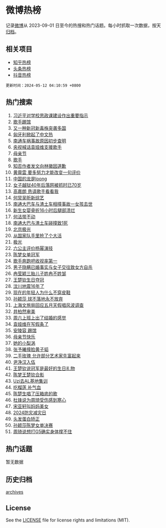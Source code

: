 # 微博热榜

记录[微博](https://www.weibo.com)从 2023-09-01 日至今的热搜和热门话题。每小时抓取一次数据，按天[归档](archives)。

## 相关项目

- [知乎热榜](https://github.com/hotarchive/zhihu)
- [头条热榜](https://github.com/hotarchive/toutiao)
- [抖音热榜](https://github.com/hotarchive/douyin)


`更新时间：2024-05-12 04:10:59 +0800`

## 热门搜索

1. [习近平对学校思政课建设作出重要指示](https://m.weibo.cn/search?containerid=100103type%3D1%26t%3D10%26q%3D%23%E4%B9%A0%E8%BF%91%E5%B9%B3%E5%AF%B9%E5%AD%A6%E6%A0%A1%E6%80%9D%E6%94%BF%E8%AF%BE%E5%BB%BA%E8%AE%BE%E4%BD%9C%E5%87%BA%E9%87%8D%E8%A6%81%E6%8C%87%E7%A4%BA%23&stream_entry_id=51&isnewpage=1&extparam=seat%3D1%26cate%3D10103%26dgr%3D0%26stream_entry_id%3D51%26filter_type%3Drealtimehot%26q%3D%2523%25E4%25B9%25A0%25E8%25BF%2591%25E5%25B9%25B3%25E5%25AF%25B9%25E5%25AD%25A6%25E6%25A0%25A1%25E6%2580%259D%25E6%2594%25BF%25E8%25AF%25BE%25E5%25BB%25BA%25E8%25AE%25BE%25E4%25BD%259C%25E5%2587%25BA%25E9%2587%258D%25E8%25A6%2581%25E6%258C%2587%25E7%25A4%25BA%2523%26c_type%3D51%26pos%3D0%26display_time%3D1715458258%26pre_seqid%3D1715458258118029819204)
1. [歌手踢馆](https://m.weibo.cn/search?containerid=100103type%3D1%26t%3D10%26q%3D%E6%AD%8C%E6%89%8B%E8%B8%A2%E9%A6%86&stream_entry_id=31&isnewpage=1&extparam=seat%3D1%26realpos%3D1%26pos%3D0%26band_rank%3D1%26c_type%3D31%26flag%3D16%26dgr%3D0%26cate%3D5001%26q%3D%25E6%25AD%258C%25E6%2589%258B%25E8%25B8%25A2%25E9%25A6%2586%26stream_entry_id%3D31%26lcate%3D5001%26filter_type%3Drealtimehot%26display_time%3D1715458258%26pre_seqid%3D1715458258118029819204)
1. [又一种新冠新毒株突袭多国](https://m.weibo.cn/search?containerid=100103type%3D1%26t%3D10%26q%3D%23%E5%8F%88%E4%B8%80%E7%A7%8D%E6%96%B0%E5%86%A0%E6%96%B0%E6%AF%92%E6%A0%AA%E7%AA%81%E8%A2%AD%E5%A4%9A%E5%9B%BD%23&stream_entry_id=31&isnewpage=1&extparam=seat%3D1%26realpos%3D2%26pos%3D1%26band_rank%3D2%26c_type%3D31%26flag%3D2%26dgr%3D0%26cate%3D5001%26q%3D%2523%25E5%258F%2588%25E4%25B8%2580%25E7%25A7%258D%25E6%2596%25B0%25E5%2586%25A0%25E6%2596%25B0%25E6%25AF%2592%25E6%25A0%25AA%25E7%25AA%2581%25E8%25A2%25AD%25E5%25A4%259A%25E5%259B%25BD%2523%26stream_entry_id%3D31%26lcate%3D5001%26filter_type%3Drealtimehot%26display_time%3D1715458258%26pre_seqid%3D1715458258118029819204)
1. [匈牙利掀起了中文热](https://m.weibo.cn/search?containerid=100103type%3D1%26t%3D10%26q%3D%23%E5%8C%88%E7%89%99%E5%88%A9%E6%8E%80%E8%B5%B7%E4%BA%86%E4%B8%AD%E6%96%87%E7%83%AD%23&stream_entry_id=31&isnewpage=1&extparam=seat%3D1%26realpos%3D3%26pos%3D2%26band_rank%3D3%26c_type%3D31%26flag%3D0%26dgr%3D0%26cate%3D5001%26q%3D%2523%25E5%258C%2588%25E7%2589%2599%25E5%2588%25A9%25E6%258E%2580%25E8%25B5%25B7%25E4%25BA%2586%25E4%25B8%25AD%25E6%2596%2587%25E7%2583%25AD%2523%26stream_entry_id%3D31%26lcate%3D5001%26filter_type%3Drealtimehot%26display_time%3D1715458258%26pre_seqid%3D1715458258118029819204)
1. [南通车祸事故原因初步查明](https://m.weibo.cn/search?containerid=100103type%3D1%26t%3D10%26q%3D%23%E5%8D%97%E9%80%9A%E8%BD%A6%E7%A5%B8%E4%BA%8B%E6%95%85%E5%8E%9F%E5%9B%A0%E5%88%9D%E6%AD%A5%E6%9F%A5%E6%98%8E%23&stream_entry_id=31&isnewpage=1&extparam=seat%3D1%26realpos%3D4%26pos%3D3%26band_rank%3D4%26c_type%3D31%26flag%3D2%26dgr%3D0%26cate%3D5001%26q%3D%2523%25E5%258D%2597%25E9%2580%259A%25E8%25BD%25A6%25E7%25A5%25B8%25E4%25BA%258B%25E6%2595%2585%25E5%258E%259F%25E5%259B%25A0%25E5%2588%259D%25E6%25AD%25A5%25E6%259F%25A5%25E6%2598%258E%2523%26stream_entry_id%3D31%26lcate%3D5001%26filter_type%3Drealtimehot%26display_time%3D1715458258%26pre_seqid%3D1715458258118029819204)
1. [央视喊话袁娅维支援歌手](https://m.weibo.cn/search?containerid=100103type%3D1%26t%3D10%26q%3D%23%E5%A4%AE%E8%A7%86%E5%96%8A%E8%AF%9D%E8%A2%81%E5%A8%85%E7%BB%B4%E6%94%AF%E6%8F%B4%E6%AD%8C%E6%89%8B%23&stream_entry_id=31&isnewpage=1&extparam=seat%3D1%26realpos%3D5%26pos%3D4%26band_rank%3D5%26c_type%3D31%26flag%3D2%26dgr%3D0%26cate%3D5001%26q%3D%2523%25E5%25A4%25AE%25E8%25A7%2586%25E5%2596%258A%25E8%25AF%259D%25E8%25A2%2581%25E5%25A8%2585%25E7%25BB%25B4%25E6%2594%25AF%25E6%258F%25B4%25E6%25AD%258C%25E6%2589%258B%2523%26stream_entry_id%3D31%26lcate%3D5001%26filter_type%3Drealtimehot%26display_time%3D1715458258%26pre_seqid%3D1715458258118029819204)
1. [母亲节](https://m.weibo.cn/search?containerid=100103type%3D1%26t%3D10%26q%3D%E6%AF%8D%E4%BA%B2%E8%8A%82&stream_entry_id=31&isnewpage=1&extparam=seat%3D1%26realpos%3D6%26pos%3D5%26band_rank%3D6%26c_type%3D31%26flag%3D0%26dgr%3D0%26cate%3D5001%26q%3D%25E6%25AF%258D%25E4%25BA%25B2%25E8%258A%2582%26stream_entry_id%3D31%26lcate%3D5001%26filter_type%3Drealtimehot%26display_time%3D1715458258%26pre_seqid%3D1715458258118029819204)
1. [歌手](https://m.weibo.cn/search?containerid=100103type%3D1%26t%3D10%26q%3D%E6%AD%8C%E6%89%8B&stream_entry_id=31&isnewpage=1&extparam=seat%3D1%26realpos%3D7%26pos%3D6%26band_rank%3D7%26c_type%3D31%26flag%3D16%26dgr%3D0%26cate%3D5001%26q%3D%25E6%25AD%258C%25E6%2589%258B%26stream_entry_id%3D31%26lcate%3D5001%26filter_type%3Drealtimehot%26display_time%3D1715458258%26pre_seqid%3D1715458258118029819204)
1. [知否作者发文向林徽因道歉](https://m.weibo.cn/search?containerid=100103type%3D1%26t%3D10%26q%3D%23%E7%9F%A5%E5%90%A6%E4%BD%9C%E8%80%85%E5%8F%91%E6%96%87%E5%90%91%E6%9E%97%E5%BE%BD%E5%9B%A0%E9%81%93%E6%AD%89%23&stream_entry_id=31&isnewpage=1&extparam=seat%3D1%26realpos%3D8%26pos%3D7%26band_rank%3D8%26c_type%3D31%26flag%3D2%26dgr%3D0%26cate%3D5001%26q%3D%2523%25E7%259F%25A5%25E5%2590%25A6%25E4%25BD%259C%25E8%2580%2585%25E5%258F%2591%25E6%2596%2587%25E5%2590%2591%25E6%259E%2597%25E5%25BE%25BD%25E5%259B%25A0%25E9%2581%2593%25E6%25AD%2589%2523%26stream_entry_id%3D31%26lcate%3D5001%26filter_type%3Drealtimehot%26display_time%3D1715458258%26pre_seqid%3D1715458258118029819204)
1. [黄霄雲 要多努力才能改变一句评价](https://m.weibo.cn/search?containerid=100103type%3D1%26t%3D10%26q%3D%E9%BB%84%E9%9C%84%E9%9B%B2+%E8%A6%81%E5%A4%9A%E5%8A%AA%E5%8A%9B%E6%89%8D%E8%83%BD%E6%94%B9%E5%8F%98%E4%B8%80%E5%8F%A5%E8%AF%84%E4%BB%B7&stream_entry_id=31&isnewpage=1&extparam=seat%3D1%26realpos%3D9%26pos%3D8%26band_rank%3D9%26c_type%3D31%26flag%3D2%26dgr%3D0%26cate%3D5001%26q%3D%25E9%25BB%2584%25E9%259C%2584%25E9%259B%25B2%2520%25E8%25A6%2581%25E5%25A4%259A%25E5%258A%25AA%25E5%258A%259B%25E6%2589%258D%25E8%2583%25BD%25E6%2594%25B9%25E5%258F%2598%25E4%25B8%2580%25E5%258F%25A5%25E8%25AF%2584%25E4%25BB%25B7%26stream_entry_id%3D31%26lcate%3D5001%26filter_type%3Drealtimehot%26display_time%3D1715458258%26pre_seqid%3D1715458258118029819204)
1. [中国的龙是loong](https://m.weibo.cn/search?containerid=100103type%3D1%26t%3D10%26q%3D%23%E4%B8%AD%E5%9B%BD%E7%9A%84%E9%BE%99%E6%98%AFloong%23&stream_entry_id=31&isnewpage=1&extparam=seat%3D1%26realpos%3D10%26pos%3D9%26band_rank%3D10%26c_type%3D31%26flag%3D32768%26dgr%3D0%26cate%3D5001%26q%3D%2523%25E4%25B8%25AD%25E5%259B%25BD%25E7%259A%2584%25E9%25BE%2599%25E6%2598%25AFloong%2523%26stream_entry_id%3D31%26lcate%3D5001%26filter_type%3Drealtimehot%26display_time%3D1715458258%26pre_seqid%3D1715458258118029819204)
1. [女子越狱40年后落网被抓时已70岁](https://m.weibo.cn/search?containerid=100103type%3D1%26t%3D10%26q%3D%23%E5%A5%B3%E5%AD%90%E8%B6%8A%E7%8B%B140%E5%B9%B4%E5%90%8E%E8%90%BD%E7%BD%91%E8%A2%AB%E6%8A%93%E6%97%B6%E5%B7%B270%E5%B2%81%23&stream_entry_id=31&isnewpage=1&extparam=seat%3D1%26realpos%3D11%26pos%3D10%26band_rank%3D11%26c_type%3D31%26flag%3D2%26dgr%3D0%26cate%3D5001%26q%3D%2523%25E5%25A5%25B3%25E5%25AD%2590%25E8%25B6%258A%25E7%258B%25B140%25E5%25B9%25B4%25E5%2590%258E%25E8%2590%25BD%25E7%25BD%2591%25E8%25A2%25AB%25E6%258A%2593%25E6%2597%25B6%25E5%25B7%25B270%25E5%25B2%2581%2523%26stream_entry_id%3D31%26lcate%3D5001%26filter_type%3Drealtimehot%26display_time%3D1715458258%26pre_seqid%3D1715458258118029819204)
1. [高嘉朗 恳请歌手看看我](https://m.weibo.cn/search?containerid=100103type%3D1%26t%3D10%26q%3D%E9%AB%98%E5%98%89%E6%9C%97+%E6%81%B3%E8%AF%B7%E6%AD%8C%E6%89%8B%E7%9C%8B%E7%9C%8B%E6%88%91&stream_entry_id=31&isnewpage=1&extparam=seat%3D1%26realpos%3D12%26pos%3D11%26band_rank%3D12%26c_type%3D31%26flag%3D2%26dgr%3D0%26cate%3D5001%26q%3D%25E9%25AB%2598%25E5%2598%2589%25E6%259C%2597%2520%25E6%2581%25B3%25E8%25AF%25B7%25E6%25AD%258C%25E6%2589%258B%25E7%259C%258B%25E7%259C%258B%25E6%2588%2591%26stream_entry_id%3D31%26lcate%3D5001%26filter_type%3Drealtimehot%26display_time%3D1715458258%26pre_seqid%3D1715458258118029819204)
1. [何炅吴昕新综艺](https://m.weibo.cn/search?containerid=100103type%3D1%26t%3D10%26q%3D%23%E4%BD%95%E7%82%85%E5%90%B4%E6%98%95%E6%96%B0%E7%BB%BC%E8%89%BA%23&stream_entry_id=31&isnewpage=1&extparam=seat%3D1%26realpos%3D13%26pos%3D12%26band_rank%3D13%26c_type%3D31%26flag%3D1%26dgr%3D0%26cate%3D5001%26q%3D%2523%25E4%25BD%2595%25E7%2582%2585%25E5%2590%25B4%25E6%2598%2595%25E6%2596%25B0%25E7%25BB%25BC%25E8%2589%25BA%2523%26stream_entry_id%3D31%26lcate%3D5001%26filter_type%3Drealtimehot%26display_time%3D1715458258%26pre_seqid%3D1715458258118029819204)
1. [南通大巴车与渣土车相撞事故一女孩去世](https://m.weibo.cn/search?containerid=100103type%3D1%26t%3D10%26q%3D%23%E5%8D%97%E9%80%9A%E5%A4%A7%E5%B7%B4%E8%BD%A6%E4%B8%8E%E6%B8%A3%E5%9C%9F%E8%BD%A6%E7%9B%B8%E6%92%9E%E4%BA%8B%E6%95%85%E4%B8%80%E5%A5%B3%E5%AD%A9%E5%8E%BB%E4%B8%96%23&stream_entry_id=31&isnewpage=1&extparam=seat%3D1%26realpos%3D14%26pos%3D13%26band_rank%3D14%26c_type%3D31%26flag%3D0%26dgr%3D0%26cate%3D5001%26q%3D%2523%25E5%258D%2597%25E9%2580%259A%25E5%25A4%25A7%25E5%25B7%25B4%25E8%25BD%25A6%25E4%25B8%258E%25E6%25B8%25A3%25E5%259C%259F%25E8%25BD%25A6%25E7%259B%25B8%25E6%2592%259E%25E4%25BA%258B%25E6%2595%2585%25E4%25B8%2580%25E5%25A5%25B3%25E5%25AD%25A9%25E5%258E%25BB%25E4%25B8%2596%2523%26stream_entry_id%3D31%26lcate%3D5001%26filter_type%3Drealtimehot%26display_time%3D1715458258%26pre_seqid%3D1715458258118029819204)
1. [新生女婴骨折16小时后腿部溃烂](https://m.weibo.cn/search?containerid=100103type%3D1%26t%3D10%26q%3D%23%E6%96%B0%E7%94%9F%E5%A5%B3%E5%A9%B4%E9%AA%A8%E6%8A%9816%E5%B0%8F%E6%97%B6%E5%90%8E%E8%85%BF%E9%83%A8%E6%BA%83%E7%83%82%23&stream_entry_id=31&isnewpage=1&extparam=seat%3D1%26realpos%3D15%26pos%3D14%26band_rank%3D15%26c_type%3D31%26flag%3D0%26dgr%3D0%26cate%3D5001%26q%3D%2523%25E6%2596%25B0%25E7%2594%259F%25E5%25A5%25B3%25E5%25A9%25B4%25E9%25AA%25A8%25E6%258A%259816%25E5%25B0%258F%25E6%2597%25B6%25E5%2590%258E%25E8%2585%25BF%25E9%2583%25A8%25E6%25BA%2583%25E7%2583%2582%2523%26stream_entry_id%3D31%26lcate%3D5001%26filter_type%3Drealtimehot%26display_time%3D1715458258%26pre_seqid%3D1715458258118029819204)
1. [何洁带不动](https://m.weibo.cn/search?containerid=100103type%3D1%26t%3D10%26q%3D%23%E4%BD%95%E6%B4%81%E5%B8%A6%E4%B8%8D%E5%8A%A8%23&stream_entry_id=31&isnewpage=1&extparam=seat%3D1%26realpos%3D16%26pos%3D15%26band_rank%3D16%26c_type%3D31%26flag%3D2%26dgr%3D0%26cate%3D5001%26q%3D%2523%25E4%25BD%2595%25E6%25B4%2581%25E5%25B8%25A6%25E4%25B8%258D%25E5%258A%25A8%2523%26stream_entry_id%3D31%26lcate%3D5001%26filter_type%3Drealtimehot%26display_time%3D1715458258%26pre_seqid%3D1715458258118029819204)
1. [南通大巴与渣土车碰撞致1死](https://m.weibo.cn/search?containerid=100103type%3D1%26t%3D10%26q%3D%23%E5%8D%97%E9%80%9A%E5%A4%A7%E5%B7%B4%E4%B8%8E%E6%B8%A3%E5%9C%9F%E8%BD%A6%E7%A2%B0%E6%92%9E%E8%87%B41%E6%AD%BB%23&stream_entry_id=31&isnewpage=1&extparam=seat%3D1%26realpos%3D17%26pos%3D16%26band_rank%3D17%26c_type%3D31%26flag%3D0%26dgr%3D0%26cate%3D5001%26q%3D%2523%25E5%258D%2597%25E9%2580%259A%25E5%25A4%25A7%25E5%25B7%25B4%25E4%25B8%258E%25E6%25B8%25A3%25E5%259C%259F%25E8%25BD%25A6%25E7%25A2%25B0%25E6%2592%259E%25E8%2587%25B41%25E6%25AD%25BB%2523%26stream_entry_id%3D31%26lcate%3D5001%26filter_type%3Drealtimehot%26display_time%3D1715458258%26pre_seqid%3D1715458258118029819204)
1. [北京极光](https://m.weibo.cn/search?containerid=100103type%3D1%26t%3D10%26q%3D%E5%8C%97%E4%BA%AC%E6%9E%81%E5%85%89&stream_entry_id=31&isnewpage=1&extparam=seat%3D1%26realpos%3D18%26pos%3D17%26band_rank%3D18%26c_type%3D31%26flag%3D0%26dgr%3D0%26cate%3D5001%26q%3D%25E5%258C%2597%25E4%25BA%25AC%25E6%259E%2581%25E5%2585%2589%26stream_entry_id%3D31%26lcate%3D5001%26filter_type%3Drealtimehot%26display_time%3D1715458258%26pre_seqid%3D1715458258118029819204)
1. [从国家队手里抢了个大活](https://m.weibo.cn/search?containerid=100103type%3D1%26t%3D10%26q%3D%23%E4%BB%8E%E5%9B%BD%E5%AE%B6%E9%98%9F%E6%89%8B%E9%87%8C%E6%8A%A2%E4%BA%86%E4%B8%AA%E5%A4%A7%E6%B4%BB%23&stream_entry_id=31&isnewpage=1&extparam=seat%3D1%26realpos%3D19%26pos%3D18%26band_rank%3D19%26c_type%3D31%26flag%3D2%26dgr%3D0%26cate%3D5001%26q%3D%2523%25E4%25BB%258E%25E5%259B%25BD%25E5%25AE%25B6%25E9%2598%259F%25E6%2589%258B%25E9%2587%258C%25E6%258A%25A2%25E4%25BA%2586%25E4%25B8%25AA%25E5%25A4%25A7%25E6%25B4%25BB%2523%26stream_entry_id%3D31%26lcate%3D5001%26filter_type%3Drealtimehot%26display_time%3D1715458258%26pre_seqid%3D1715458258118029819204)
1. [极光](https://m.weibo.cn/search?containerid=100103type%3D1%26t%3D10%26q%3D%E6%9E%81%E5%85%89&stream_entry_id=31&isnewpage=1&extparam=seat%3D1%26realpos%3D20%26pos%3D19%26band_rank%3D20%26c_type%3D31%26flag%3D0%26dgr%3D0%26cate%3D5001%26q%3D%25E6%259E%2581%25E5%2585%2589%26stream_entry_id%3D31%26lcate%3D5001%26filter_type%3Drealtimehot%26display_time%3D1715458258%26pre_seqid%3D1715458258118029819204)
1. [六公主评价杨幂演技](https://m.weibo.cn/search?containerid=100103type%3D1%26t%3D10%26q%3D%23%E5%85%AD%E5%85%AC%E4%B8%BB%E8%AF%84%E4%BB%B7%E6%9D%A8%E5%B9%82%E6%BC%94%E6%8A%80%23&stream_entry_id=31&isnewpage=1&extparam=seat%3D1%26realpos%3D21%26pos%3D20%26band_rank%3D21%26c_type%3D31%26flag%3D2%26dgr%3D0%26cate%3D5001%26q%3D%2523%25E5%2585%25AD%25E5%2585%25AC%25E4%25B8%25BB%25E8%25AF%2584%25E4%25BB%25B7%25E6%259D%25A8%25E5%25B9%2582%25E6%25BC%2594%25E6%258A%2580%2523%26stream_entry_id%3D31%26lcate%3D5001%26filter_type%3Drealtimehot%26display_time%3D1715458258%26pre_seqid%3D1715458258118029819204)
1. [陈梦女单冠军](https://m.weibo.cn/search?containerid=100103type%3D1%26t%3D10%26q%3D%23%E9%99%88%E6%A2%A6%E5%A5%B3%E5%8D%95%E5%86%A0%E5%86%9B%23&stream_entry_id=31&isnewpage=1&extparam=seat%3D1%26realpos%3D22%26pos%3D21%26band_rank%3D22%26c_type%3D31%26flag%3D0%26dgr%3D0%26cate%3D5001%26q%3D%2523%25E9%2599%2588%25E6%25A2%25A6%25E5%25A5%25B3%25E5%258D%2595%25E5%2586%25A0%25E5%2586%259B%2523%26stream_entry_id%3D31%26lcate%3D5001%26filter_type%3Drealtimehot%26display_time%3D1715458258%26pre_seqid%3D1715458258118029819204)
1. [歌手奔跑吧收视率第一](https://m.weibo.cn/search?containerid=100103type%3D1%26t%3D10%26q%3D%23%E6%AD%8C%E6%89%8B%E5%A5%94%E8%B7%91%E5%90%A7%E6%94%B6%E8%A7%86%E7%8E%87%E7%AC%AC%E4%B8%80%23&stream_entry_id=31&isnewpage=1&extparam=seat%3D1%26realpos%3D23%26pos%3D22%26band_rank%3D23%26c_type%3D31%26flag%3D2%26dgr%3D0%26cate%3D5001%26q%3D%2523%25E6%25AD%258C%25E6%2589%258B%25E5%25A5%2594%25E8%25B7%2591%25E5%2590%25A7%25E6%2594%25B6%25E8%25A7%2586%25E7%258E%2587%25E7%25AC%25AC%25E4%25B8%2580%2523%26stream_entry_id%3D31%26lcate%3D5001%26filter_type%3Drealtimehot%26display_time%3D1715458258%26pre_seqid%3D1715458258118029819204)
1. [男子隐瞒已婚事实与女子交往致女方自杀](https://m.weibo.cn/search?containerid=100103type%3D1%26t%3D10%26q%3D%23%E7%94%B7%E5%AD%90%E9%9A%90%E7%9E%92%E5%B7%B2%E5%A9%9A%E4%BA%8B%E5%AE%9E%E4%B8%8E%E5%A5%B3%E5%AD%90%E4%BA%A4%E5%BE%80%E8%87%B4%E5%A5%B3%E6%96%B9%E8%87%AA%E6%9D%80%23&stream_entry_id=31&isnewpage=1&extparam=seat%3D1%26realpos%3D24%26pos%3D23%26band_rank%3D24%26c_type%3D31%26flag%3D0%26dgr%3D0%26cate%3D5001%26q%3D%2523%25E7%2594%25B7%25E5%25AD%2590%25E9%259A%2590%25E7%259E%2592%25E5%25B7%25B2%25E5%25A9%259A%25E4%25BA%258B%25E5%25AE%259E%25E4%25B8%258E%25E5%25A5%25B3%25E5%25AD%2590%25E4%25BA%25A4%25E5%25BE%2580%25E8%2587%25B4%25E5%25A5%25B3%25E6%2596%25B9%25E8%2587%25AA%25E6%259D%2580%2523%26stream_entry_id%3D31%26lcate%3D5001%26filter_type%3Drealtimehot%26display_time%3D1715458258%26pre_seqid%3D1715458258118029819204)
1. [冉莹颖三胎儿子姓冉不姓邹](https://m.weibo.cn/search?containerid=100103type%3D1%26t%3D10%26q%3D%23%E5%86%89%E8%8E%B9%E9%A2%96%E4%B8%89%E8%83%8E%E5%84%BF%E5%AD%90%E5%A7%93%E5%86%89%E4%B8%8D%E5%A7%93%E9%82%B9%23&stream_entry_id=31&isnewpage=1&extparam=seat%3D1%26realpos%3D25%26pos%3D24%26band_rank%3D25%26c_type%3D31%26flag%3D0%26dgr%3D0%26cate%3D5001%26q%3D%2523%25E5%2586%2589%25E8%258E%25B9%25E9%25A2%2596%25E4%25B8%2589%25E8%2583%258E%25E5%2584%25BF%25E5%25AD%2590%25E5%25A7%2593%25E5%2586%2589%25E4%25B8%258D%25E5%25A7%2593%25E9%2582%25B9%2523%26stream_entry_id%3D31%26lcate%3D5001%26filter_type%3Drealtimehot%26display_time%3D1715458258%26pre_seqid%3D1715458258118029819204)
1. [王楚钦生日夺冠](https://m.weibo.cn/search?containerid=100103type%3D1%26t%3D10%26q%3D%23%E7%8E%8B%E6%A5%9A%E9%92%A6%E7%94%9F%E6%97%A5%E5%A4%BA%E5%86%A0%23&stream_entry_id=31&isnewpage=1&extparam=seat%3D1%26realpos%3D26%26pos%3D25%26band_rank%3D26%26c_type%3D31%26flag%3D0%26dgr%3D0%26cate%3D5001%26q%3D%2523%25E7%258E%258B%25E6%25A5%259A%25E9%2592%25A6%25E7%2594%259F%25E6%2597%25A5%25E5%25A4%25BA%25E5%2586%25A0%2523%26stream_entry_id%3D31%26lcate%3D5001%26filter_type%3Drealtimehot%26display_time%3D1715458258%26pre_seqid%3D1715458258118029819204)
1. [汶川地震16年了](https://m.weibo.cn/search?containerid=100103type%3D1%26t%3D10%26q%3D%23%E6%B1%B6%E5%B7%9D%E5%9C%B0%E9%9C%8716%E5%B9%B4%E4%BA%86%23&stream_entry_id=31&isnewpage=1&extparam=seat%3D1%26realpos%3D27%26pos%3D26%26band_rank%3D27%26c_type%3D31%26flag%3D0%26dgr%3D0%26cate%3D5001%26q%3D%2523%25E6%25B1%25B6%25E5%25B7%259D%25E5%259C%25B0%25E9%259C%258716%25E5%25B9%25B4%25E4%25BA%2586%2523%26stream_entry_id%3D31%26lcate%3D5001%26filter_type%3Drealtimehot%26display_time%3D1715458258%26pre_seqid%3D1715458258118029819204)
1. [现在的年轻人为什么不穿皮鞋](https://m.weibo.cn/search?containerid=100103type%3D1%26t%3D10%26q%3D%23%E7%8E%B0%E5%9C%A8%E7%9A%84%E5%B9%B4%E8%BD%BB%E4%BA%BA%E4%B8%BA%E4%BB%80%E4%B9%88%E4%B8%8D%E7%A9%BF%E7%9A%AE%E9%9E%8B%23&stream_entry_id=31&isnewpage=1&extparam=seat%3D1%26realpos%3D28%26pos%3D27%26band_rank%3D28%26c_type%3D31%26flag%3D0%26dgr%3D0%26cate%3D5001%26q%3D%2523%25E7%258E%25B0%25E5%259C%25A8%25E7%259A%2584%25E5%25B9%25B4%25E8%25BD%25BB%25E4%25BA%25BA%25E4%25B8%25BA%25E4%25BB%2580%25E4%25B9%2588%25E4%25B8%258D%25E7%25A9%25BF%25E7%259A%25AE%25E9%259E%258B%2523%26stream_entry_id%3D31%26lcate%3D5001%26filter_type%3Drealtimehot%26display_time%3D1715458258%26pre_seqid%3D1715458258118029819204)
1. [孙颖莎 球不落地永不放弃](https://m.weibo.cn/search?containerid=100103type%3D1%26t%3D10%26q%3D%E5%AD%99%E9%A2%96%E8%8E%8E+%E7%90%83%E4%B8%8D%E8%90%BD%E5%9C%B0%E6%B0%B8%E4%B8%8D%E6%94%BE%E5%BC%83&stream_entry_id=31&isnewpage=1&extparam=seat%3D1%26realpos%3D29%26pos%3D28%26band_rank%3D29%26c_type%3D31%26flag%3D0%26dgr%3D0%26cate%3D5001%26q%3D%25E5%25AD%2599%25E9%25A2%2596%25E8%258E%258E%2520%25E7%2590%2583%25E4%25B8%258D%25E8%2590%25BD%25E5%259C%25B0%25E6%25B0%25B8%25E4%25B8%258D%25E6%2594%25BE%25E5%25BC%2583%26stream_entry_id%3D31%26lcate%3D5001%26filter_type%3Drealtimehot%26display_time%3D1715458258%26pre_seqid%3D1715458258118029819204)
1. [上海文旅局回应五月天假唱风波调查](https://m.weibo.cn/search?containerid=100103type%3D1%26t%3D10%26q%3D%23%E4%B8%8A%E6%B5%B7%E6%96%87%E6%97%85%E5%B1%80%E5%9B%9E%E5%BA%94%E4%BA%94%E6%9C%88%E5%A4%A9%E5%81%87%E5%94%B1%E9%A3%8E%E6%B3%A2%E8%B0%83%E6%9F%A5%23&stream_entry_id=31&isnewpage=1&extparam=seat%3D1%26realpos%3D30%26pos%3D29%26band_rank%3D30%26c_type%3D31%26flag%3D0%26dgr%3D0%26cate%3D5001%26q%3D%2523%25E4%25B8%258A%25E6%25B5%25B7%25E6%2596%2587%25E6%2597%2585%25E5%25B1%2580%25E5%259B%259E%25E5%25BA%2594%25E4%25BA%2594%25E6%259C%2588%25E5%25A4%25A9%25E5%2581%2587%25E5%2594%25B1%25E9%25A3%258E%25E6%25B3%25A2%25E8%25B0%2583%25E6%259F%25A5%2523%26stream_entry_id%3D31%26lcate%3D5001%26filter_type%3Drealtimehot%26display_time%3D1715458258%26pre_seqid%3D1715458258118029819204)
1. [井柏然审美](https://m.weibo.cn/search?containerid=100103type%3D1%26t%3D10%26q%3D%E4%BA%95%E6%9F%8F%E7%84%B6%E5%AE%A1%E7%BE%8E&stream_entry_id=31&isnewpage=1&extparam=seat%3D1%26realpos%3D31%26pos%3D30%26band_rank%3D31%26c_type%3D31%26flag%3D1%26dgr%3D0%26cate%3D5001%26q%3D%25E4%25BA%2595%25E6%259F%258F%25E7%2584%25B6%25E5%25AE%25A1%25E7%25BE%258E%26stream_entry_id%3D31%26lcate%3D5001%26filter_type%3Drealtimehot%26display_time%3D1715458258%26pre_seqid%3D1715458258118029819204)
1. [周六上班上出了结婚的感觉](https://m.weibo.cn/search?containerid=100103type%3D1%26t%3D10%26q%3D%E5%91%A8%E5%85%AD%E4%B8%8A%E7%8F%AD%E4%B8%8A%E5%87%BA%E4%BA%86%E7%BB%93%E5%A9%9A%E7%9A%84%E6%84%9F%E8%A7%89&stream_entry_id=31&isnewpage=1&extparam=seat%3D1%26realpos%3D32%26pos%3D31%26band_rank%3D32%26c_type%3D31%26flag%3D0%26dgr%3D0%26cate%3D5001%26q%3D%25E5%2591%25A8%25E5%2585%25AD%25E4%25B8%258A%25E7%258F%25AD%25E4%25B8%258A%25E5%2587%25BA%25E4%25BA%2586%25E7%25BB%2593%25E5%25A9%259A%25E7%259A%2584%25E6%2584%259F%25E8%25A7%2589%26stream_entry_id%3D31%26lcate%3D5001%26filter_type%3Drealtimehot%26display_time%3D1715458258%26pre_seqid%3D1715458258118029819204)
1. [袁娅维在写假条了](https://m.weibo.cn/search?containerid=100103type%3D1%26t%3D10%26q%3D%23%E8%A2%81%E5%A8%85%E7%BB%B4%E5%9C%A8%E5%86%99%E5%81%87%E6%9D%A1%E4%BA%86%23&stream_entry_id=31&isnewpage=1&extparam=seat%3D1%26realpos%3D33%26pos%3D32%26band_rank%3D33%26c_type%3D31%26flag%3D0%26dgr%3D0%26cate%3D5001%26q%3D%2523%25E8%25A2%2581%25E5%25A8%2585%25E7%25BB%25B4%25E5%259C%25A8%25E5%2586%2599%25E5%2581%2587%25E6%259D%25A1%25E4%25BA%2586%2523%26stream_entry_id%3D31%26lcate%3D5001%26filter_type%3Drealtimehot%26display_time%3D1715458258%26pre_seqid%3D1715458258118029819204)
1. [安陵容 踢馆](https://m.weibo.cn/search?containerid=100103type%3D1%26t%3D10%26q%3D%E5%AE%89%E9%99%B5%E5%AE%B9+%E8%B8%A2%E9%A6%86&stream_entry_id=31&isnewpage=1&extparam=seat%3D1%26realpos%3D34%26pos%3D33%26band_rank%3D34%26c_type%3D31%26flag%3D0%26dgr%3D0%26cate%3D5001%26q%3D%25E5%25AE%2589%25E9%2599%25B5%25E5%25AE%25B9%2520%25E8%25B8%25A2%25E9%25A6%2586%26stream_entry_id%3D31%26lcate%3D5001%26filter_type%3Drealtimehot%26display_time%3D1715458258%26pre_seqid%3D1715458258118029819204)
1. [母亲节快乐](https://m.weibo.cn/search?containerid=100103type%3D1%26t%3D10%26q%3D%E6%AF%8D%E4%BA%B2%E8%8A%82%E5%BF%AB%E4%B9%90&stream_entry_id=31&isnewpage=1&extparam=seat%3D1%26realpos%3D35%26pos%3D34%26band_rank%3D35%26c_type%3D31%26flag%3D0%26dgr%3D0%26cate%3D5001%26q%3D%25E6%25AF%258D%25E4%25BA%25B2%25E8%258A%2582%25E5%25BF%25AB%25E4%25B9%2590%26stream_entry_id%3D31%26lcate%3D5001%26filter_type%3Drealtimehot%26display_time%3D1715458258%26pre_seqid%3D1715458258118029819204)
1. [她的小梨涡](https://m.weibo.cn/search?containerid=100103type%3D1%26t%3D10%26q%3D%E5%A5%B9%E7%9A%84%E5%B0%8F%E6%A2%A8%E6%B6%A1&stream_entry_id=31&isnewpage=1&extparam=seat%3D1%26realpos%3D36%26pos%3D35%26band_rank%3D36%26c_type%3D31%26flag%3D0%26dgr%3D0%26cate%3D5001%26q%3D%25E5%25A5%25B9%25E7%259A%2584%25E5%25B0%258F%25E6%25A2%25A8%25E6%25B6%25A1%26stream_entry_id%3D31%26lcate%3D5001%26filter_type%3Drealtimehot%26display_time%3D1715458258%26pre_seqid%3D1715458258118029819204)
1. [张予曦撞脸黄子韬](https://m.weibo.cn/search?containerid=100103type%3D1%26t%3D10%26q%3D%23%E5%BC%A0%E4%BA%88%E6%9B%A6%E6%92%9E%E8%84%B8%E9%BB%84%E5%AD%90%E9%9F%AC%23&stream_entry_id=31&isnewpage=1&extparam=seat%3D1%26realpos%3D37%26pos%3D36%26band_rank%3D37%26c_type%3D31%26flag%3D0%26dgr%3D0%26cate%3D5001%26q%3D%2523%25E5%25BC%25A0%25E4%25BA%2588%25E6%259B%25A6%25E6%2592%259E%25E8%2584%25B8%25E9%25BB%2584%25E5%25AD%2590%25E9%259F%25AC%2523%26stream_entry_id%3D31%26lcate%3D5001%26filter_type%3Drealtimehot%26display_time%3D1715458258%26pre_seqid%3D1715458258118029819204)
1. [二手玫瑰 允许部分艺术家先富起来](https://m.weibo.cn/search?containerid=100103type%3D1%26t%3D10%26q%3D%E4%BA%8C%E6%89%8B%E7%8E%AB%E7%91%B0+%E5%85%81%E8%AE%B8%E9%83%A8%E5%88%86%E8%89%BA%E6%9C%AF%E5%AE%B6%E5%85%88%E5%AF%8C%E8%B5%B7%E6%9D%A5&stream_entry_id=31&isnewpage=1&extparam=seat%3D1%26realpos%3D38%26pos%3D37%26band_rank%3D38%26c_type%3D31%26flag%3D0%26dgr%3D0%26cate%3D5001%26q%3D%25E4%25BA%258C%25E6%2589%258B%25E7%258E%25AB%25E7%2591%25B0%2520%25E5%2585%2581%25E8%25AE%25B8%25E9%2583%25A8%25E5%2588%2586%25E8%2589%25BA%25E6%259C%25AF%25E5%25AE%25B6%25E5%2585%2588%25E5%25AF%258C%25E8%25B5%25B7%25E6%259D%25A5%26stream_entry_id%3D31%26lcate%3D5001%26filter_type%3Drealtimehot%26display_time%3D1715458258%26pre_seqid%3D1715458258118029819204)
1. [尹净汉入伍](https://m.weibo.cn/search?containerid=100103type%3D1%26t%3D10%26q%3D%23%E5%B0%B9%E5%87%80%E6%B1%89%E5%85%A5%E4%BC%8D%23&stream_entry_id=31&isnewpage=1&extparam=seat%3D1%26realpos%3D39%26pos%3D38%26band_rank%3D39%26c_type%3D31%26flag%3D0%26dgr%3D0%26cate%3D5001%26q%3D%2523%25E5%25B0%25B9%25E5%2587%2580%25E6%25B1%2589%25E5%2585%25A5%25E4%25BC%258D%2523%26stream_entry_id%3D31%26lcate%3D5001%26filter_type%3Drealtimehot%26display_time%3D1715458258%26pre_seqid%3D1715458258118029819204)
1. [王楚钦说冠军是最好的生日礼物](https://m.weibo.cn/search?containerid=100103type%3D1%26t%3D10%26q%3D%E7%8E%8B%E6%A5%9A%E9%92%A6%E8%AF%B4%E5%86%A0%E5%86%9B%E6%98%AF%E6%9C%80%E5%A5%BD%E7%9A%84%E7%94%9F%E6%97%A5%E7%A4%BC%E7%89%A9&stream_entry_id=31&isnewpage=1&extparam=seat%3D1%26realpos%3D40%26pos%3D39%26band_rank%3D40%26c_type%3D31%26flag%3D0%26dgr%3D0%26cate%3D5001%26q%3D%25E7%258E%258B%25E6%25A5%259A%25E9%2592%25A6%25E8%25AF%25B4%25E5%2586%25A0%25E5%2586%259B%25E6%2598%25AF%25E6%259C%2580%25E5%25A5%25BD%25E7%259A%2584%25E7%2594%259F%25E6%2597%25A5%25E7%25A4%25BC%25E7%2589%25A9%26stream_entry_id%3D31%26lcate%3D5001%26filter_type%3Drealtimehot%26display_time%3D1715458258%26pre_seqid%3D1715458258118029819204)
1. [陈梦王楚钦合影](https://m.weibo.cn/search?containerid=100103type%3D1%26t%3D10%26q%3D%23%E9%99%88%E6%A2%A6%E7%8E%8B%E6%A5%9A%E9%92%A6%E5%90%88%E5%BD%B1%23&stream_entry_id=31&isnewpage=1&extparam=seat%3D1%26realpos%3D41%26pos%3D40%26band_rank%3D41%26c_type%3D31%26flag%3D0%26dgr%3D0%26cate%3D5001%26q%3D%2523%25E9%2599%2588%25E6%25A2%25A6%25E7%258E%258B%25E6%25A5%259A%25E9%2592%25A6%25E5%2590%2588%25E5%25BD%25B1%2523%26stream_entry_id%3D31%26lcate%3D5001%26filter_type%3Drealtimehot%26display_time%3D1715458258%26pre_seqid%3D1715458258118029819204)
1. [Uzi去AL基地集训](https://m.weibo.cn/search?containerid=100103type%3D1%26t%3D10%26q%3D%23Uzi%E5%8E%BBAL%E5%9F%BA%E5%9C%B0%E9%9B%86%E8%AE%AD%23&stream_entry_id=31&isnewpage=1&extparam=seat%3D1%26realpos%3D42%26pos%3D41%26band_rank%3D42%26c_type%3D31%26flag%3D1%26dgr%3D0%26cate%3D5001%26q%3D%2523Uzi%25E5%258E%25BBAL%25E5%259F%25BA%25E5%259C%25B0%25E9%259B%2586%25E8%25AE%25AD%2523%26stream_entry_id%3D31%26lcate%3D5001%26filter_type%3Drealtimehot%26display_time%3D1715458258%26pre_seqid%3D1715458258118029819204)
1. [吃榴莲 补气血](https://m.weibo.cn/search?containerid=100103type%3D1%26t%3D10%26q%3D%E5%90%83%E6%A6%B4%E8%8E%B2+%E8%A1%A5%E6%B0%94%E8%A1%80&stream_entry_id=31&isnewpage=1&extparam=seat%3D1%26realpos%3D43%26pos%3D42%26band_rank%3D43%26c_type%3D31%26flag%3D0%26dgr%3D0%26cate%3D5001%26q%3D%25E5%2590%2583%25E6%25A6%25B4%25E8%258E%25B2%2520%25E8%25A1%25A5%25E6%25B0%2594%25E8%25A1%2580%26stream_entry_id%3D31%26lcate%3D5001%26filter_type%3Drealtimehot%26display_time%3D1715458258%26pre_seqid%3D1715458258118029819204)
1. [陈楚生唱了压箱底的歌](https://m.weibo.cn/search?containerid=100103type%3D1%26t%3D10%26q%3D%23%E9%99%88%E6%A5%9A%E7%94%9F%E5%94%B1%E4%BA%86%E5%8E%8B%E7%AE%B1%E5%BA%95%E7%9A%84%E6%AD%8C%23&stream_entry_id=31&isnewpage=1&extparam=seat%3D1%26realpos%3D44%26pos%3D43%26band_rank%3D44%26c_type%3D31%26flag%3D0%26dgr%3D0%26cate%3D5001%26q%3D%2523%25E9%2599%2588%25E6%25A5%259A%25E7%2594%259F%25E5%2594%25B1%25E4%25BA%2586%25E5%258E%258B%25E7%25AE%25B1%25E5%25BA%2595%25E7%259A%2584%25E6%25AD%258C%2523%26stream_entry_id%3D31%26lcate%3D5001%26filter_type%3Drealtimehot%26display_time%3D1715458258%26pre_seqid%3D1715458258118029819204)
1. [杜锋说为周琦受伤感到寒心](https://m.weibo.cn/search?containerid=100103type%3D1%26t%3D10%26q%3D%23%E6%9D%9C%E9%94%8B%E8%AF%B4%E4%B8%BA%E5%91%A8%E7%90%A6%E5%8F%97%E4%BC%A4%E6%84%9F%E5%88%B0%E5%AF%92%E5%BF%83%23&stream_entry_id=31&isnewpage=1&extparam=seat%3D1%26realpos%3D45%26pos%3D44%26band_rank%3D45%26c_type%3D31%26flag%3D0%26dgr%3D0%26cate%3D5001%26q%3D%2523%25E6%259D%259C%25E9%2594%258B%25E8%25AF%25B4%25E4%25B8%25BA%25E5%2591%25A8%25E7%2590%25A6%25E5%258F%2597%25E4%25BC%25A4%25E6%2584%259F%25E5%2588%25B0%25E5%25AF%2592%25E5%25BF%2583%2523%26stream_entry_id%3D31%26lcate%3D5001%26filter_type%3Drealtimehot%26display_time%3D1715458258%26pre_seqid%3D1715458258118029819204)
1. [宋亚轩叫妈妈美女](https://m.weibo.cn/search?containerid=100103type%3D1%26t%3D10%26q%3D%23%E5%AE%8B%E4%BA%9A%E8%BD%A9%E5%8F%AB%E5%A6%88%E5%A6%88%E7%BE%8E%E5%A5%B3%23&stream_entry_id=31&isnewpage=1&extparam=seat%3D1%26realpos%3D46%26pos%3D45%26band_rank%3D46%26c_type%3D31%26flag%3D0%26dgr%3D0%26cate%3D5001%26q%3D%2523%25E5%25AE%258B%25E4%25BA%259A%25E8%25BD%25A9%25E5%258F%25AB%25E5%25A6%2588%25E5%25A6%2588%25E7%25BE%258E%25E5%25A5%25B3%2523%26stream_entry_id%3D31%26lcate%3D5001%26filter_type%3Drealtimehot%26display_time%3D1715458258%26pre_seqid%3D1715458258118029819204)
1. [2024防灾减灾日](https://m.weibo.cn/search?containerid=100103type%3D1%26t%3D10%26q%3D%232024%E9%98%B2%E7%81%BE%E5%87%8F%E7%81%BE%E6%97%A5%23&stream_entry_id=31&isnewpage=1&extparam=seat%3D1%26realpos%3D47%26pos%3D46%26band_rank%3D47%26c_type%3D31%26flag%3D1%26dgr%3D0%26cate%3D5001%26q%3D%25232024%25E9%2598%25B2%25E7%2581%25BE%25E5%2587%258F%25E7%2581%25BE%25E6%2597%25A5%2523%26stream_entry_id%3D31%26lcate%3D5001%26filter_type%3Drealtimehot%26display_time%3D1715458258%26pre_seqid%3D1715458258118029819204)
1. [头发蛋白矫正](https://m.weibo.cn/search?containerid=100103type%3D1%26t%3D10%26q%3D%E5%A4%B4%E5%8F%91%E8%9B%8B%E7%99%BD%E7%9F%AB%E6%AD%A3&stream_entry_id=31&isnewpage=1&extparam=seat%3D1%26realpos%3D48%26pos%3D47%26band_rank%3D48%26c_type%3D31%26flag%3D1%26dgr%3D0%26cate%3D5001%26q%3D%25E5%25A4%25B4%25E5%258F%2591%25E8%259B%258B%25E7%2599%25BD%25E7%259F%25AB%25E6%25AD%25A3%26stream_entry_id%3D31%26lcate%3D5001%26filter_type%3Drealtimehot%26display_time%3D1715458258%26pre_seqid%3D1715458258118029819204)
1. [孙颖莎陈梦女单决赛](https://m.weibo.cn/search?containerid=100103type%3D1%26t%3D10%26q%3D%23%E5%AD%99%E9%A2%96%E8%8E%8E%E9%99%88%E6%A2%A6%E5%A5%B3%E5%8D%95%E5%86%B3%E8%B5%9B%23&stream_entry_id=31&isnewpage=1&extparam=seat%3D1%26realpos%3D49%26pos%3D48%26band_rank%3D49%26c_type%3D31%26flag%3D0%26dgr%3D0%26cate%3D5001%26q%3D%2523%25E5%25AD%2599%25E9%25A2%2596%25E8%258E%258E%25E9%2599%2588%25E6%25A2%25A6%25E5%25A5%25B3%25E5%258D%2595%25E5%2586%25B3%25E8%25B5%259B%2523%26stream_entry_id%3D31%26lcate%3D5001%26filter_type%3Drealtimehot%26display_time%3D1715458258%26pre_seqid%3D1715458258118029819204)
1. [周琦说想打G5确实身体撑不住](https://m.weibo.cn/search?containerid=100103type%3D1%26t%3D10%26q%3D%23%E5%91%A8%E7%90%A6%E8%AF%B4%E6%83%B3%E6%89%93G5%E7%A1%AE%E5%AE%9E%E8%BA%AB%E4%BD%93%E6%92%91%E4%B8%8D%E4%BD%8F%23&stream_entry_id=31&isnewpage=1&extparam=seat%3D1%26realpos%3D50%26pos%3D49%26band_rank%3D50%26c_type%3D31%26flag%3D0%26dgr%3D0%26cate%3D5001%26q%3D%2523%25E5%2591%25A8%25E7%2590%25A6%25E8%25AF%25B4%25E6%2583%25B3%25E6%2589%2593G5%25E7%25A1%25AE%25E5%25AE%259E%25E8%25BA%25AB%25E4%25BD%2593%25E6%2592%2591%25E4%25B8%258D%25E4%25BD%258F%2523%26stream_entry_id%3D31%26lcate%3D5001%26filter_type%3Drealtimehot%26display_time%3D1715458258%26pre_seqid%3D1715458258118029819204)

## 热门话题

暂无数据

## 历史归档

[archives](archives)

## License

See the [LICENSE](LICENSE) file for license rights and limitations (MIT).
